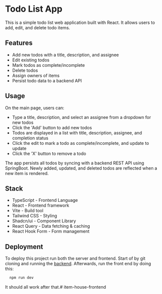 # Todo List App

This is a simple todo list web application built with React. It allows users to add, edit, and delete todo items.

## Features

- Add new todos with a title, description, and assignee
- Edit existing todos
- Mark todos as complete/incomplete
- Delete todos
- Assign owners of items
- Persist todo data to a backend API

## Usage

On the main page, users can:

- Type a title, description, and select an assignee from a dropdown for new todos
- Click the 'Add' button to add new todos
- Todos are displayed in a list with title, description, assignee, and completion status
- Click the edit to mark a todo as complete/incomplete, and update to update
- Click the 'X' button to remove a todo

The app persists all todos by syncing with a backend REST API using SpringBoot. Newly added, updated, and deleted todos are reflected when a new item is rendered.

## Stack

- TypeScript - Frontend Language
- React - Frontend framework
- Vite - Build tool
- Tailwind CSS - Styling
- Shadcn/ui - Component Library
- React Query - Data fetching & caching
- React Hook Form - Form management

## Deployment

To deploy this project run both the server and frontend.
Start of by git cloning and running the [backend](https://github.com/sabeet/Item-house-backend).
Afterwards, run the front end by doing this:

```bash
  npm run dev
```

It should all work after that.# item-house-frontend
